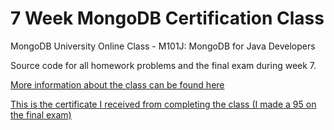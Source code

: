 # 7 Week MongoDB Certification Class

MongoDB University Online Class - M101J: MongoDB for Java Developers

Source code for all homework problems and the final exam during week 7.

[More information about the class can be found here](https://university.mongodb.com/courses/M101J/about)

[This is the certificate I received from completing the class (I made a 95 on the final exam)](../master/Certificate.pdf)


